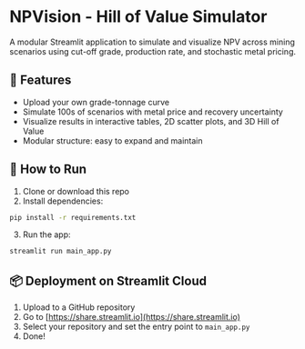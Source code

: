 # NPVision - Hill of Value Simulator

A modular Streamlit application to simulate and visualize NPV across mining scenarios using cut-off grade, production rate, and stochastic metal pricing.

## 🧰 Features

- Upload your own grade-tonnage curve
- Simulate 100s of scenarios with metal price and recovery uncertainty
- Visualize results in interactive tables, 2D scatter plots, and 3D Hill of Value
- Modular structure: easy to expand and maintain

## 🚀 How to Run

1. Clone or download this repo
2. Install dependencies:

```bash
pip install -r requirements.txt
```

3. Run the app:

```bash
streamlit run main_app.py
```

## 📦 Deployment on Streamlit Cloud

1. Upload to a GitHub repository
2. Go to [https://share.streamlit.io](https://share.streamlit.io)
3. Select your repository and set the entry point to `main_app.py`
4. Done!


